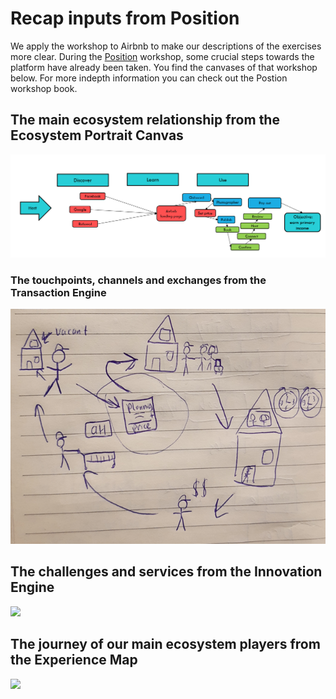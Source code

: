 # Recap inputs from Position

We apply the workshop to Airbnb to make our descriptions of the exercises more clear. During the [Position](https://position.futuring-architectures.com/) workshop, some crucial steps towards the platform have already been taken. You find the canvases of that workshop below. For more indepth information you can check out the Postion workshop book.

## The main ecosystem relationship from the Ecosystem Portrait Canvas

![](../.gitbook/assets/image%20%2817%29.png)

### The touchpoints, channels and exchanges from the Transaction Engine

![](../.gitbook/assets/image%20%2822%29.png)

## The challenges and services from the Innovation Engine

![](../.gitbook/assets/image%20%2839%29.png)

## The journey of our main ecosystem players from the Experience Map

![](../.gitbook/assets/image%20%2842%29.png)

## 


